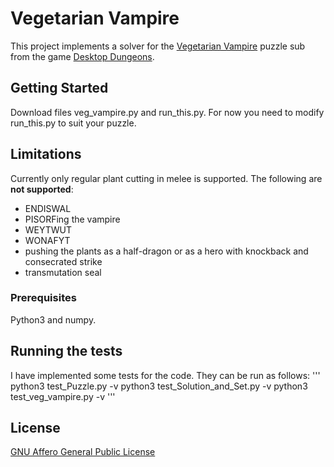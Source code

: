 # Vegetarian Vampire

This project implements a solver for the [Vegetarian Vampire](http://www.qcfdesign.com/wiki/DesktopDungeons/index.php?title=Vegetarian_Vampire) puzzle sub from the game [Desktop Dungeons](http://www.desktopdungeons.net).

## Getting Started

Download files veg_vampire.py and run_this.py. For now you need to modify run_this.py to suit your puzzle.

## Limitations

Currently only regular plant cutting in melee is supported. The following are **not supported**:
- ENDISWAL
- PISORFing the vampire
- WEYTWUT
- WONAFYT
- pushing the plants as a half-dragon or as a hero with knockback and consecrated strike
- transmutation seal


### Prerequisites

Python3 and numpy.

## Running the tests

I have implemented some tests for the code. They can be run as follows:
'''
python3 test_Puzzle.py -v
python3 test_Solution_and_Set.py -v
python3 test_veg_vampire.py -v
'''
## License
[GNU Affero General Public License](https://www.gnu.org/licenses/agpl.html)

